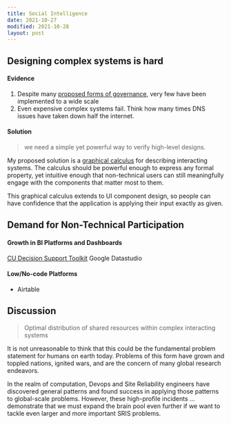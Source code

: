 ```yaml
---
title: Social Intelligence
date: 2021-10-27
modified: 2021-10-28
layout: post
---
```


## Designing complex systems is hard

#### Evidence

1. Despite many [proposed forms of governance](https://github.com/thelastjosh/govbase), very few have been implemented to a wide scale
2. Even expensive complex systems fail. Think how many times DNS issues have taken down half the internet.

#### Solution

> we need a simple yet powerful way to verify high-level designs.

My proposed solution is a [graphical calculus](/2021/10/24/graphical-calculus.html) for describing interacting systems. The calculus should be powerful enough to express any formal property, yet intuitive enough that non-technical users can still meaningfully engage with the components that matter most to them.

This graphical calculus extends to UI component design, so people can have confidence that the application is applying their input exactly as given.

## Demand for Non-Technical Participation

#### Growth in BI Platforms and Dashboards

[CU Decision Support Toolkit](https://www.ucdenver.edu/offices/institutional-research-and-effectiveness/decision-support-toolkit)
Google Datastudio

#### Low/No-code Platforms

- Airtable

## Discussion

> Optimal distribution of shared resources within complex interacting systems

It is not unreasonable to think that this could be the fundamental problem statement for humans on earth today. Problems of this form have grown and toppled nations, ignited wars, and are the concern of many global research endeavors.

In the realm of computation, Devops and Site Reliability engineers have discovered general patterns and found success in applying those patterns to global-scale problems. However, these high-profile incidents … demonstrate that we must expand the brain pool even further if we want to tackle even larger and more important SRIS problems.
